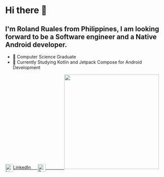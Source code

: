  # Hi there 👋
 
 ## I'm Roland Ruales from Philippines, I am looking forward to be a Software engineer and a Native Android developer.

- 🎯 Computer Science Graduate
- 🚀 Currently Studying Kotlin and Jetpack Compose for Android Development

<a href="https://www.linkedin.com/in/roland-ruales/">
 <img src="https://img.icons8.com/color/256/linkedin.png" align="center" width="25px" alt="LinkedIn">LinkedIn &emsp;
</a>

<a href="https://rolandruales.github.io/">
 <img src="https://img.icons8.com/color/256/web.png" align="center" width="25px" alt="Portfolio"><span style="color:white">Portfolio</span>
</a>

<img src="https://github.com/rolandruales/rolandruales/assets/84693350/900362fe-566a-40bc-b493-15fdd03b49c4" width="300" height="300">

